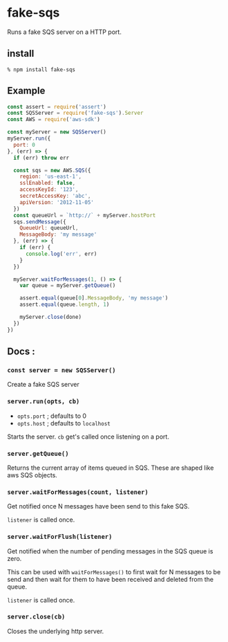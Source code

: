 # fake-sqs

Runs a fake SQS server on a HTTP port.

## install
```
% npm install fake-sqs
```

## Example

```js
const assert = require('assert')
const SQSServer = require('fake-sqs').Server
const AWS = require('aws-sdk')

const myServer = new SQSServer()
myServer.run({
  port: 0
}, (err) => {
  if (err) throw err

  const sqs = new AWS.SQS({
    region: 'us-east-1',
    sslEnabled: false,
    accessKeyId: '123',
    secretAccessKey: 'abc',
    apiVersion: '2012-11-05'
  })
  const queueUrl = `http://` + myServer.hostPort
  sqs.sendMessage({
    QueueUrl: queueUrl,
    MessageBody: 'my message'
  }, (err) => {
    if (err) {
      console.log('err', err)
    }
  })

  myServer.waitForMessages(1, () => {
    var queue = myServer.getQueue()

    assert.equal(queue[0].MessageBody, 'my message')
    assert.equal(queue.length, 1)

    myServer.close(done)
  })
})
```

## Docs :

### `const server = new SQSServer()`

Create a fake SQS server

### `server.run(opts, cb)`

 - `opts.port` ; defaults to 0
 - `opts.host` ; defaults to `localhost`

Starts the server. `cb` get's called once listening on a port.

### `server.getQueue()`

Returns the current array of items queued in SQS. These are shaped
like aws SQS objects.

### `server.waitForMessages(count, listener)`

Get notified once N messages have been send to this fake SQS.

`listener` is called once.

### `server.waitForFlush(listener)`

Get notified when the number of pending messages in the SQS
queue is zero.

This can be used with `waitForMessages()` to first wait for N
messages to be send and then wait for them to have been received
and deleted from the queue.

`listener` is called once.

### `server.close(cb)`

Closes the underlying http server.
